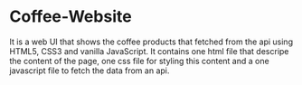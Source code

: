 # Coffee-Website
It is a web UI that shows the coffee products that fetched from the api using HTML5, CSS3 and vanilla JavaScript.
It contains one html file that descripe the content of the page, one css file for styling this content and a one javascript file to fetch the data from an api.


